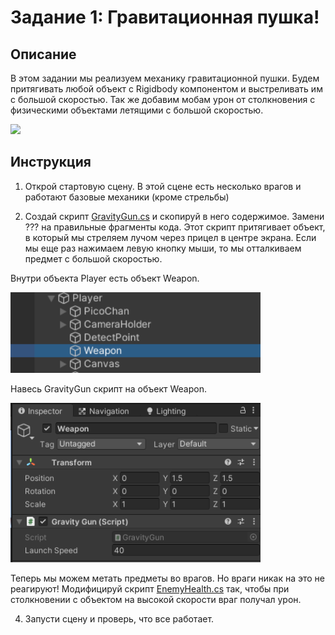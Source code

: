 # Задание 1: Гравитационная пушка!

## Описание

В этом задании мы реализуем механику гравитационной пушки. Будем притягивать любой объект с Rigidbody компонентом и выстреливать им с большой скоростью. Так же добавим мобам урон от столкновения с физическими объектами летящими с большой скоростью.

<img src="https://github.com/copetonrob/YP_Unity_M3_W11/blob/main/img/task1.gif" width="600"/>

## Инструкция

1) Открой стартовую сцену. В этой сцене есть несколько врагов и работают базовые механики (кроме стрельбы)

2) Создай скрипт [GravityGun.cs](https://github.com/copetonrob/YP_Unity_M3_W11/blob/main/scripts/GravityGun.cs) и скопируй в него содержимое. Замени ??? на правильные фрагменты кода. Этот скрипт притягивает объект, в который мы стреляем лучом через прицел в центре экрана. Если мы еще раз нажимаем левую кнопку мыши, то мы отталкиваем предмет с большой скоростью.

Внутри объекта Player есть объект Weapon.

<img src="https://github.com/copetonrob/YP_Unity_M3_W11/blob/main/img/WeaponGameObject.png" width="400"/>

Навесь GravityGun скрипт на объект Weapon.

<img src="https://github.com/copetonrob/YP_Unity_M3_W11/blob/main/img/GravityGunComponent.png" width="400"/>

Теперь мы можем метать предметы во врагов. Но враги никак на это не реагируют! Модифицируй скрипт [EnemyHealth.cs](https://github.com/copetonrob/YP_Unity_M3_W11/blob/main/scripts/EnemyHealth.cs) так, чтобы при столкновении с объектом на высокой скорости враг получал урон.

4) Запусти сцену и проверь, что все работает.
